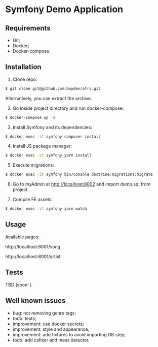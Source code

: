 Symfony Demo Application
========================


Requirements
------------

  * Git;
  * Docker;
  * Docker-compose.

Installation
------------

1. Clone repo:
```bash
$ git clone git@github.com:boydev/ofrs.git
```

Alternatively, you can extract the archive.

2. Go inside project directory and run docker-compose:
```bash
$ docker-compose up -d
```

3. Install Symfony and its dependencies:
```bash
$ docker exec -it symfony composer install
```

4. Install JS package manager:
```bash
$ docker exec -it symfony yarn install
```

5. Execute migrations:
```bash
$ docker exec -it symfony bin/console doctrine:migrations:migrate
```

6. Go to myAdmin at [http://localhost:8002]() and import dump.sql from project. 


7. Compile FE assets:
```bash
$ docker exec -it symfony yarn watch
```


Usage
-----

Available pages:

http://localhost:8001/song

http://localhost:8001/artist


Tests
-----

TBD (soon! )



Well known issues
-----------------

- bug: not removing genre tags;
- todo: tests;
- improvement: use docker secrets;
- improvement: style and appearance;
- improvement: add fixtures to avoid importing DB step;
- todo: add csfixer and mess detector.



